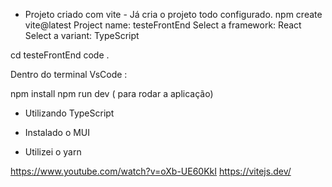 - Projeto criado com vite - Já cria o projeto todo configurado. 
npm create vite@latest
Project name: testeFrontEnd
Select a framework: React 
Select a variant: TypeScript

cd testeFrontEnd
code .

Dentro do terminal VsCode :

npm install
npm run dev ( para rodar a aplicação)

- Utilizando TypeScript


- Instalado o MUI


- Utilizei o yarn





https://www.youtube.com/watch?v=oXb-UE60KkI
https://vitejs.dev/



